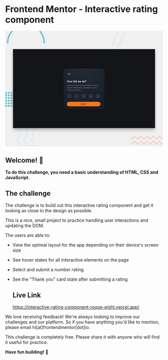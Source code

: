 # Frontend Mentor - Interactive rating component

![Design preview for the Interactive rating component coding challenge](./design/desktop-preview.jpg)

## Welcome! 👋

**To do this challenge, you need a basic understanding of HTML, CSS and JavaScript.**

## The challenge

The challenge is to build out this interactive rating component and get it looking as close to the design as possible.

This is a nice, small project to practice handling user interactions and updating the DOM.

The users are able to:

- View the optimal layout for the app depending on their device's screen size
- See hover states for all interactive elements on the page
- Select and submit a number rating
- See the "Thank you" card state after submitting a rating


  ## Live Link
  https://interactive-rating-component-rouge-eight.vercel.app/










We love receiving feedback! We're always looking to improve our challenges and our platform. So if you have anything you'd like to mention, please email hi[at]frontendmentor[dot]io.

This challenge is completely free. Please share it with anyone who will find it useful for practice.

**Have fun building!** 🚀
